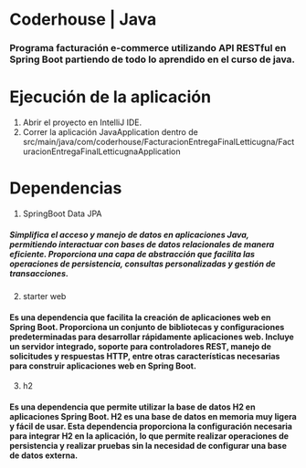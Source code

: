 # Coderhouse | Java<br>
### Programa facturación e-commerce utilizando  API RESTful en Spring Boot partiendo de todo lo aprendido en el curso de java.<br>

# Ejecución de la aplicación<br>
1. Abrir el proyecto en IntelliJ IDE.<br>
2. Correr la aplicación JavaApplication dentro de src/main/java/com/coderhouse/FacturacionEntregaFinalLetticugna/FacturacionEntregaFinalLetticugnaApplication<br>


# Dependencias<br>
1. SpringBoot Data JPA<br>
##### Simplifica el acceso y manejo de datos en aplicaciones Java, permitiendo interactuar con bases de datos relacionales de manera eficiente. Proporciona una capa de abstracción que facilita las operaciones de persistencia, consultas personalizadas y gestión de transacciones.<br>

2. starter web<br>
#### Es una dependencia que facilita la creación de aplicaciones web en Spring Boot. Proporciona un conjunto de bibliotecas y configuraciones predeterminadas para desarrollar rápidamente aplicaciones web. Incluye un servidor integrado, soporte para controladores REST, manejo de solicitudes y respuestas HTTP, entre otras características necesarias para construir aplicaciones web en Spring Boot.<br>

3. h2 <br>
#### Es una dependencia que permite utilizar la base de datos H2 en aplicaciones Spring Boot. H2 es una base de datos en memoria muy ligera y fácil de usar. Esta dependencia proporciona la configuración necesaria para integrar H2 en la aplicación, lo que permite realizar operaciones de persistencia y realizar pruebas sin la necesidad de configurar una base de datos externa.<br>